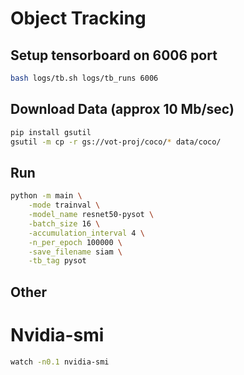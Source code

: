 # Object Tracking

## Setup tensorboard on 6006 port

```bash
bash logs/tb.sh logs/tb_runs 6006
```

## Download Data (approx 10 Mb/sec)

```bash
pip install gsutil
gsutil -m cp -r gs://vot-proj/coco/* data/coco/
```

## Run

```bash
python -m main \
    -mode trainval \
    -model_name resnet50-pysot \
    -batch_size 16 \
    -accumulation_interval 4 \
    -n_per_epoch 100000 \
    -save_filename siam \
    -tb_tag pysot
```

## Other

# Nvidia-smi
```bash
watch -n0.1 nvidia-smi
```